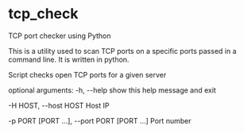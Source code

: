 # tcp_check
TCP port checker using Python

This is a utility used to scan TCP ports on a specific ports passed in a command line. It is written in python.

Script checks open TCP ports for a given server

optional arguments:
  -h, --help            show this help message and exit
  
  -H HOST, --host HOST  Host IP
  
  -p PORT [PORT ...], --port PORT [PORT ...]
                        Port number
